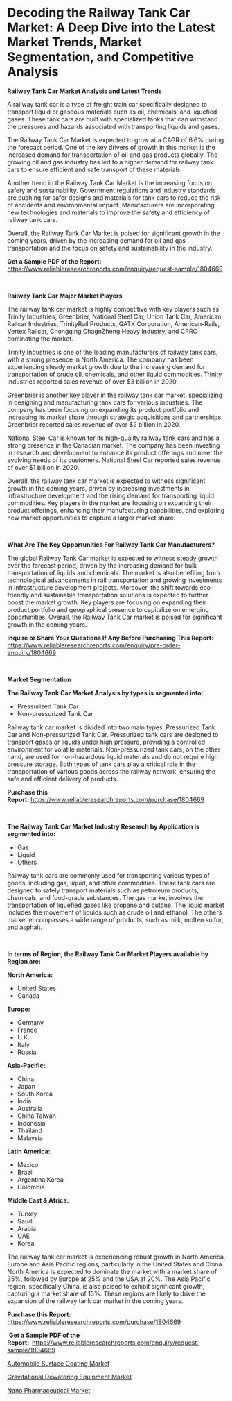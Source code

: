 <p><h1>Decoding the Railway Tank Car Market: A Deep Dive into the Latest Market Trends, Market Segmentation, and Competitive Analysis</h1></p><p><strong>Railway Tank Car Market Analysis and Latest Trends</strong></p>
<p><p>A railway tank car is a type of freight train car specifically designed to transport liquid or gaseous materials such as oil, chemicals, and liquefied gases. These tank cars are built with specialized tanks that can withstand the pressures and hazards associated with transporting liquids and gases.</p><p>The Railway Tank Car Market is expected to grow at a CAGR of 6.6% during the forecast period. One of the key drivers of growth in this market is the increased demand for transportation of oil and gas products globally. The growing oil and gas industry has led to a higher demand for railway tank cars to ensure efficient and safe transport of these materials.</p><p>Another trend in the Railway Tank Car Market is the increasing focus on safety and sustainability. Government regulations and industry standards are pushing for safer designs and materials for tank cars to reduce the risk of accidents and environmental impact. Manufacturers are incorporating new technologies and materials to improve the safety and efficiency of railway tank cars.</p><p>Overall, the Railway Tank Car Market is poised for significant growth in the coming years, driven by the increasing demand for oil and gas transportation and the focus on safety and sustainability in the industry.</p></p>
<p><strong>Get a Sample PDF of the Report:&nbsp;</strong> <a href="https://www.reliableresearchreports.com/enquiry/request-sample/1804669">https://www.reliableresearchreports.com/enquiry/request-sample/1804669</a></p>
<p>&nbsp;</p>
<p><strong>Railway Tank Car Major Market Players</strong></p>
<p><p>The railway tank car market is highly competitive with key players such as Trinity Industries, Greenbrier, National Steel Car, Union Tank Car, American Railcar Industries, TrinityRail Products, GATX Corporation, American-Rails, Vertex Railcar, Chongqing ChagnZheng Heavy Industry, and CRRC dominating the market.</p><p>Trinity Industries is one of the leading manufacturers of railway tank cars, with a strong presence in North America. The company has been experiencing steady market growth due to the increasing demand for transportation of crude oil, chemicals, and other liquid commodities. Trinity Industries reported sales revenue of over $3 billion in 2020.</p><p>Greenbrier is another key player in the railway tank car market, specializing in designing and manufacturing tank cars for various industries. The company has been focusing on expanding its product portfolio and increasing its market share through strategic acquisitions and partnerships. Greenbrier reported sales revenue of over $2 billion in 2020.</p><p>National Steel Car is known for its high-quality railway tank cars and has a strong presence in the Canadian market. The company has been investing in research and development to enhance its product offerings and meet the evolving needs of its customers. National Steel Car reported sales revenue of over $1 billion in 2020.</p><p>Overall, the railway tank car market is expected to witness significant growth in the coming years, driven by increasing investments in infrastructure development and the rising demand for transporting liquid commodities. Key players in the market are focusing on expanding their product offerings, enhancing their manufacturing capabilities, and exploring new market opportunities to capture a larger market share.</p></p>
<p>&nbsp;</p>
<p><strong>What Are The Key Opportunities For Railway Tank Car Manufacturers?</strong></p>
<p><p>The global Railway Tank Car market is expected to witness steady growth over the forecast period, driven by the increasing demand for bulk transportation of liquids and chemicals. The market is also benefiting from technological advancements in rail transportation and growing investments in infrastructure development projects. Moreover, the shift towards eco-friendly and sustainable transportation solutions is expected to further boost the market growth. Key players are focusing on expanding their product portfolio and geographical presence to capitalize on emerging opportunities. Overall, the Railway Tank Car market is poised for significant growth in the coming years.</p></p>
<p><strong>Inquire or Share Your Questions If Any Before Purchasing This Report:</strong> <a href="https://www.reliableresearchreports.com/enquiry/pre-order-enquiry/1804669">https://www.reliableresearchreports.com/enquiry/pre-order-enquiry/1804669</a></p>
<p>&nbsp;</p>
<p><strong>Market Segmentation</strong></p>
<p><strong>The Railway Tank Car Market Analysis by types is segmented into:</strong></p>
<p><ul><li>Pressurized Tank Car</li><li>Non-pressurized Tank Car</li></ul></p>
<p><p>Railway tank car market is divided into two main types: Pressurized Tank Car and Non-pressurized Tank Car. Pressurized tank cars are designed to transport gases or liquids under high pressure, providing a controlled environment for volatile materials. Non-pressurized tank cars, on the other hand, are used for non-hazardous liquid materials and do not require high pressure storage. Both types of tank cars play a critical role in the transportation of various goods across the railway network, ensuring the safe and efficient delivery of products.</p></p>
<p><strong>Purchase this Report:&nbsp;</strong><a href="https://www.reliableresearchreports.com/purchase/1804669">https://www.reliableresearchreports.com/purchase/1804669</a></p>
<p>&nbsp;</p>
<p><strong>The Railway Tank Car Market Industry Research by Application is segmented into:</strong></p>
<p><ul><li>Gas</li><li>Liquid</li><li>Others</li></ul></p>
<p><p>Railway tank cars are commonly used for transporting various types of goods, including gas, liquid, and other commodities. These tank cars are designed to safely transport materials such as petroleum products, chemicals, and food-grade substances. The gas market involves the transportation of liquefied gases like propane and butane. The liquid market includes the movement of liquids such as crude oil and ethanol. The others market encompasses a wide range of products, such as milk, molten sulfur, and asphalt.</p></p>
<p>&nbsp;</p>
<p><strong>In terms of Region, the Railway Tank Car Market Players available by Region are:</strong></p>
<p>
    <p> <strong> North America: </strong>
        <ul>
            <li>United States</li>
            <li>Canada</li>
        </ul>
        </p> 
    <p> <strong> Europe: </strong>
        <ul>
            <li>Germany</li>
            <li>France</li>
            <li>U.K.</li>
            <li>Italy</li>
            <li>Russia</li>
        </ul>
        </p> 
    <p> <strong> Asia-Pacific: </strong>
        <ul>
            <li>China</li>
            <li>Japan</li>
            <li>South Korea</li>
            <li>India</li>
            <li>Australia</li>
            <li>China Taiwan</li>
            <li>Indonesia</li>
            <li>Thailand</li>
            <li>Malaysia</li>
        </ul>
        </p> 
    <p> <strong> Latin America: </strong>
        <ul>
            <li>Mexico</li>
            <li>Brazil</li>
            <li>Argentina Korea</li>
            <li>Colombia</li>
        </ul>
        </p> 
    <p> <strong> Middle East & Africa: </strong>
        <ul>
            <li>Turkey</li>
            <li>Saudi</li>
            <li>Arabia</li>
            <li>UAE</li>
            <li>Korea</li>
        </ul>
    </p>
    </p>
<p><p>The railway tank car market is experiencing robust growth in North America, Europe and Asia Pacific regions, particularly in the United States and China. North America is expected to dominate the market with a market share of 35%, followed by Europe at 25% and the USA at 20%. The Asia Pacific region, specifically China, is also poised to exhibit significant growth, capturing a market share of 15%. These regions are likely to drive the expansion of the railway tank car market in the coming years.</p></p>
<p><strong>Purchase this Report: </strong><a href="https://www.reliableresearchreports.com/purchase/1804669">https://www.reliableresearchreports.com/purchase/1804669</a></p>
<p>&nbsp;<strong>Get a Sample PDF of the Report:&nbsp;&nbsp;</strong><a href="https://www.reliableresearchreports.com/enquiry/request-sample/1804669">https://www.reliableresearchreports.com/enquiry/request-sample/1804669</a></p>
<p><strong></strong></p>
<p><p><a href="https://view.publitas.com/reportprime-1/global-automobile-surface-coating-market-by-types-applications-and-major-players-with-regional-growth-rate-analysis-and-development-situation-from-2023-to-2030/">Automobile Surface Coating Market</a></p><p><a href="https://view.publitas.com/reportprime-1/gravitational-dewatering-equipment-market-share-market-new-trends-analysis-report-by-type-by-application-by-end-use-by-region-and-segment-forecasts-2023-2030/">Gravitational Dewatering Equipment Market</a></p><p><a href="https://view.publitas.com/reportprime-1/nano-pharmaceutical-market-growth-market-trends-covid-19-impact-and-forecasts-for-period-from-2023-2030/">Nano Pharmaceutical Market</a></p></p>